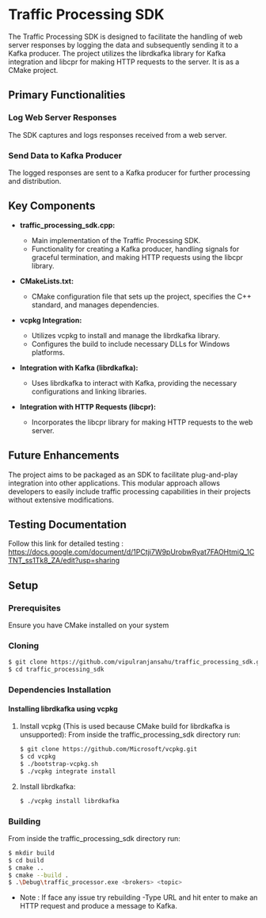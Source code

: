 # Traffic Processing SDK

The Traffic Processing SDK is designed to facilitate the handling of web server responses by logging the data and subsequently sending it to a Kafka producer. The project utilizes the librdkafka library for Kafka integration and libcpr for making HTTP requests to the server. It is as a CMake project.

## Primary Functionalities

### Log Web Server Responses
The SDK captures and logs responses received from a web server.

### Send Data to Kafka Producer
The logged responses are sent to a Kafka producer for further processing and distribution.

## Key Components

- **traffic_processing_sdk.cpp:**
  - Main implementation of the Traffic Processing SDK.
  - Functionality for creating a Kafka producer, handling signals for graceful termination, and making HTTP requests using the libcpr library.

- **CMakeLists.txt:**
  - CMake configuration file that sets up the project, specifies the C++ standard, and manages dependencies.

- **vcpkg Integration:**
  - Utilizes vcpkg to install and manage the librdkafka library.
  - Configures the build to include necessary DLLs for Windows platforms.

- **Integration with Kafka (librdkafka):**
  - Uses librdkafka to interact with Kafka, providing the necessary configurations and linking libraries.

- **Integration with HTTP Requests (libcpr):**
  - Incorporates the libcpr library for making HTTP requests to the web server.

## Future Enhancements

The project aims to be packaged as an SDK to facilitate plug-and-play integration into other applications. This modular approach allows developers to easily include traffic processing capabilities in their projects without extensive modifications.

## Testing Documentation

Follow this link for detailed testing : https://docs.google.com/document/d/1PCtji7W9pUrobwRyat7FAOHtmiQ_1CTNT_ss1Tk8_ZA/edit?usp=sharing

## Setup

### Prerequisites
Ensure you have CMake installed on your system

### Cloning

```bash
$ git clone https://github.com/vipulranjansahu/traffic_processing_sdk.git
$ cd traffic_processing_sdk
```

### Dependencies Installation

#### Installing librdkafka using vcpkg

1. Install vcpkg (This is used because CMake build for librdkafka is unsupported):
   From inside the traffic_processing_sdk directory run:
    ```bash
    $ git clone https://github.com/Microsoft/vcpkg.git
    $ cd vcpkg
    $ ./bootstrap-vcpkg.sh
    $ ./vcpkg integrate install
    ```

2. Install librdkafka:

    ```bash
    $ ./vcpkg install librdkafka
    ```

### Building
From inside the traffic_processing_sdk directory run:
```bash
$ mkdir build
$ cd build
$ cmake ..
$ cmake --build .
$ .\Debug\traffic_processor.exe <brokers> <topic>
```
- Note : If face any issue try rebuilding
-Type URL and hit enter to make an HTTP request and produce a message to Kafka.